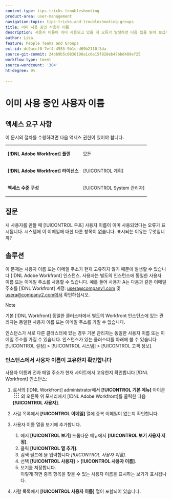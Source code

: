 ```yaml
---
content-type: tips-tricks-troubleshooting
product-area: user-management
navigation-topic: tips-tricks-and-troubleshooting-groups
title: 이미 사용 중인 사용자 이름
description: 사용자 이름이 이미 사용되고 있을 때 오류가 발생하면 다음 팁을 읽어 보십시오.
author: Lisa
feature: People Teams and Groups
exl-id: dc9accf0-7ef4-4555-9b1c-d69b2110f3da
source-git-commit: 24bb9b5c0836196a1c6e15f828eb47bbd489ef25
workflow-type: tm+mt
source-wordcount: '304'
ht-degree: 0%

---
```


# 이미 사용 중인 사용자 이름

## 액세스 요구 사항

이 문서의 절차를 수행하려면 다음 액세스 권한이 있어야 합니다.

<table style="table-layout:auto"> 
 <col> 
 <col> 
 <tbody> 
  <tr> 
   <td role="rowheader"><strong>[!DNL Adobe Workfront] 플랜</strong></td> 
   <td> <p>모든</p> </td> 
  </tr> 
  <tr> 
   <td role="rowheader"><strong>[!DNL Adobe Workfront] 라이선스</strong></td> 
   <td> <p>[!UICONTROL 계획]</p> </td> 
  </tr> 
  <tr> 
   <td role="rowheader"><strong>액세스 수준 구성</strong></td> 
   <td> <p>[!UICONTROL System 관리자]</p> </td> 
  </tr> 
 </tbody> 
</table>

## 질문

새 사용자를 만들 때 [!UICONTROL 우프] 사용자 이름이 이미 사용되었다는 오류가 표시됩니다. 시스템에 이 이메일에 대한 다른 항목이 없습니다. 표시되는 이유는 무엇입니까?

## 솔루션

이 문제는 사용자 이름 또는 이메일 주소가 현재 고유하지 않기 때문에 발생할 수 있습니다 [!DNL Adobe Workfront] 인스턴스. 사용자는 별도의 인스턴스에 동일한 사용자 이름 또는 이메일 주소를 사용할 수 있습니다. 예를 들어 사용자 A는 다음과 같은 이메일 주소를 [!DNL Workfront] 계정: usera@company1.com 및 usera@company2.com에서 확인하십시오.

>[!NOTE]
>
>기본 [!DNL Workfront] 동일한 클러스터에서 별도의 Workfront 인스턴스에 있는 관리자는 동일한 사용자 이름 또는 이메일 주소를 가질 수 없습니다.
>
>인스턴스가 서로 다른 클러스터에 있는 경우 기본 관리자는 동일한 사용자 이름 또는 이메일 주소를 가질 수 있습니다. 인스턴스가 있는 클러스터를 아래에 볼 수 있습니다 [!UICONTROL 설정] > [!UICONTROL 시스템] > [!UICONTROL 고객 정보].

### 인스턴스에서 사용자 이름이 고유한지 확인합니다

사용자 이름과 전자 메일 주소가 현재 사이트에서 고유한지 확인합니다 [!DNL Workfront] 인스턴스:

1. 로서의 [!DNL Workfront] administrator에서 **[!UICONTROL 기본 메뉴]** 아이콘 ![](assets/main-menu-icon.png) 의 오른쪽 위 모서리에서 [!DNL Adobe Workfront]를 클릭한 다음 **[!UICONTROL 사용자]**.
1. 사람 목록에서 **[!UICONTROL 이메일]** 열에 중복 이메일이 없는지 확인합니다.
1. 사용자 이름 열을 보기에 추가합니다.

   1. 에서 **[!UICONTROL 보기]** 드롭다운 메뉴에서 **[!UICONTROL 보기 사용자 지정]**.
   1. 클릭 **[!UICONTROL 열 추가]**.
   1. 검색 필드에 을 입력합니다 *[!UICONTROL 사용자 이름]*.
   1. 선택 **[!UICONTROL 사용자]** > **[!UICONTROL 사용자 이름]**.
   1. 보기를 저장합니다.\
      이렇게 하면 중복 항목을 찾을 수 있는 사용자 이름을 표시하는 보기가 표시됩니다.

1. 사람 목록에서 **[!UICONTROL 사용자 이름]** 열이 포함되어 있습니다.
